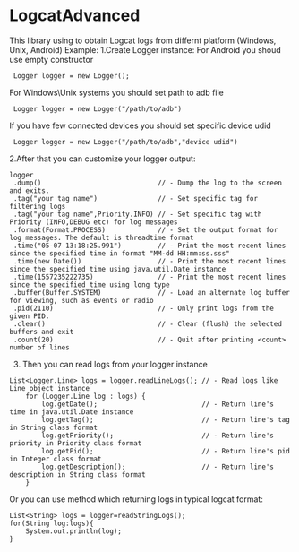 # LogcatAdvanced
This library using to obtain Logcat logs from differnt platform (Windows, Unix, Android)
Example:
1.Create Logger instance:
  For Android you shoud use empty constructor
  
     Logger logger = new Logger();

  For Windows\Unix systems you should set path to adb file
  
     Logger logger = new Logger("/path/to/adb") 

  If you have few connected devices you should set specific device udid
  
     Logger logger = new Logger("/path/to/adb","device udid") 

2.After that you can customize your logger output:

    logger
     .dump()                             // - Dump the log to the screen and exits.
     .tag("your tag name")               // - Set specific tag for filtering logs
     .tag("your tag name",Priority.INFO) // - Set specific tag with Priority (INFO,DEBUG etc) for log messages
     .format(Format.PROCESS)             // - Set the output format for log messages. The default is threadtime format
     .time("05-07 13:18:25.991")         // - Print the most recent lines since the specified time in format "MM-dd HH:mm:ss.sss"
     .time(new Date())                   // - Print the most recent lines since the specified time using java.util.Date instance
     .time(1557235222735)                // - Print the most recent lines since the specified time using long type
     .buffer(Buffer.SYSTEM)              // - Load an alternate log buffer for viewing, such as events or radio
     .pid(2110)                          // - Only print logs from the given PID.
     .clear()                            // - Clear (flush) the selected buffers and exit
     .count(20)                          // - Quit after printing <count> number of lines
  
  3. Then you can read logs from your logger instance
  
    List<Logger.Line> logs = logger.readLineLogs(); // - Read logs like Line object instance
        for (Logger.Line log : logs) {
            log.getDate();                          // - Return line's time in java.util.Date instance
            log.getTag();                           // - Return line's tag in String class format
            log.getPriority();                      // - Return line's priority in Priority class format
            log.getPid();                           // - Return line's pid in Integer class format
            log.getDescription();                   // - Return line's description in String class format
        }
 Or you can use method which returning logs in typical logcat format:
 
    List<String> logs = logger=readStringLogs();
    for(String log:logs){
        System.out.println(log);
    }
      

